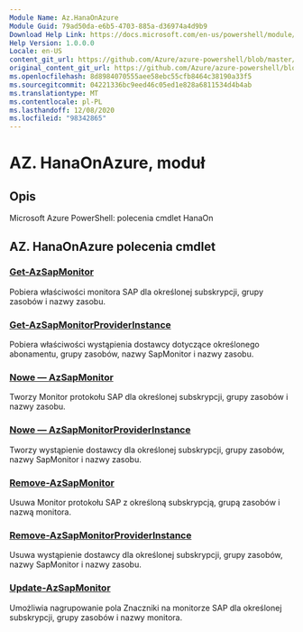 ```yaml
---
Module Name: Az.HanaOnAzure
Module Guid: 79ad50da-e6b5-4703-885a-d36974a4d9b9
Download Help Link: https://docs.microsoft.com/en-us/powershell/module/az.hanaonazure
Help Version: 1.0.0.0
Locale: en-US
content_git_url: https://github.com/Azure/azure-powershell/blob/master/src/HanaOnAzure/help/Az.HanaOnAzure.md
original_content_git_url: https://github.com/Azure/azure-powershell/blob/master/src/HanaOnAzure/help/Az.HanaOnAzure.md
ms.openlocfilehash: 8d8984070555aee58ebc55cfb8464c38190a33f5
ms.sourcegitcommit: 04221336bc9eed46c05ed1e828a6811534d4b4ab
ms.translationtype: MT
ms.contentlocale: pl-PL
ms.lasthandoff: 12/08/2020
ms.locfileid: "98342865"
---
```

# AZ. HanaOnAzure, moduł
## Opis
Microsoft Azure PowerShell: polecenia cmdlet HanaOn

## AZ. HanaOnAzure polecenia cmdlet
### [Get-AzSapMonitor](Get-AzSapMonitor.md)
Pobiera właściwości monitora SAP dla określonej subskrypcji, grupy zasobów i nazwy zasobu.

### [Get-AzSapMonitorProviderInstance](Get-AzSapMonitorProviderInstance.md)
Pobiera właściwości wystąpienia dostawcy dotyczące określonego abonamentu, grupy zasobów, nazwy SapMonitor i nazwy zasobu.

### [Nowe — AzSapMonitor](New-AzSapMonitor.md)
Tworzy Monitor protokołu SAP dla określonej subskrypcji, grupy zasobów i nazwy zasobu.

### [Nowe — AzSapMonitorProviderInstance](New-AzSapMonitorProviderInstance.md)
Tworzy wystąpienie dostawcy dla określonej subskrypcji, grupy zasobów, nazwy SapMonitor i nazwy zasobu.

### [Remove-AzSapMonitor](Remove-AzSapMonitor.md)
Usuwa Monitor protokołu SAP z określoną subskrypcją, grupą zasobów i nazwą monitora.

### [Remove-AzSapMonitorProviderInstance](Remove-AzSapMonitorProviderInstance.md)
Usuwa wystąpienie dostawcy dla określonej subskrypcji, grupy zasobów, nazwy SapMonitor i nazwy zasobu.

### [Update-AzSapMonitor](Update-AzSapMonitor.md)
Umożliwia nagrupowanie pola Znaczniki na monitorze SAP dla określonej subskrypcji, grupy zasobów i nazwy monitora.

